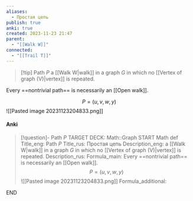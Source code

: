```yaml
---
aliases:
  - Простая цепь
publish: true
anki: true
created: 2023-11-23 21:47
parent:
  - "[[Walk W]]"
connected:
  - "[[Trail T]]"
---
```


> [!tip] Path $P$
> a [[Walk W|walk]] in a graph $G$ in which no [[Vertex of graph (V)|vertex]]  is repeated. 

Every ==nontrivial path== is necessarily an [[Open walk]].

$$P = (u,v,w,y)$$
![[Pasted image 20231123204833.png]]

#### Anki
> [!question]- Path $P$
TARGET DECK: Math::Graph
START
Math def
Title_eng: Path $P$
Title_rus: Простая цепь
Description_eng: a [[Walk W|walk]] in a graph $G$ in which no [[Vertex of graph (V)|vertex]]  is repeated. 
Description_rus: 
Formula_main: Every ==nontrivial path== is necessarily an [[Open walk]].
$$P = (u,v,w,y)$$
![[Pasted image 20231123204833.png]]
Formula_additional:
<!--ID: 1705600616969-->
END









